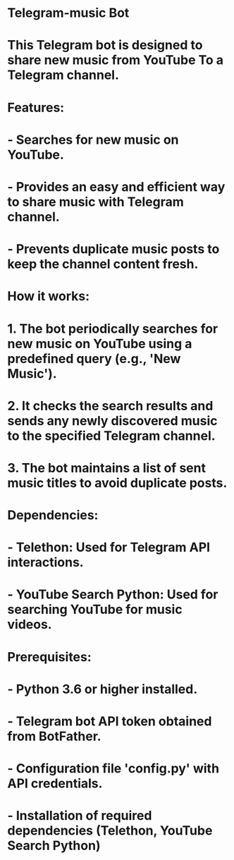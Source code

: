 # Telegram-music Bot
#
# This Telegram bot is designed to share new music from YouTube To a Telegram channel.
#
# Features:
# - Searches for new music on YouTube.
# - Provides an easy and efficient way to share music with Telegram channel.
# - Prevents duplicate music posts to keep the channel content fresh.
#
# How it works:
# 1. The bot periodically searches for new music on YouTube using a predefined query (e.g., 'New Music').
# 2. It checks the search results and sends any newly discovered music to the specified Telegram channel.
# 3. The bot maintains a list of sent music titles to avoid duplicate posts.
#
# Dependencies:
# - Telethon: Used for Telegram API interactions.
# - YouTube Search Python: Used for searching YouTube for music videos.
#
# Prerequisites:
# - Python 3.6 or higher installed.
# - Telegram bot API token obtained from BotFather.
# - Configuration file 'config.py' with API credentials.
# - Installation of required dependencies (Telethon, YouTube Search Python)
